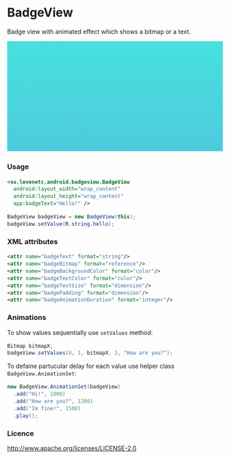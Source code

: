# BadgeView
Badge view with animated effect which shows a bitmap or a text.

![animation](docs/badgeview-spongebob.gif)
### Usage 
```XML
<su.levenetc.android.badgeview.BadgeView
  android:layout_width="wrap_content"
  android:layout_height="wrap_content"
  app:badgeText="Hello!" />
```
```Java
BadgeView badgeView = new BadgeView(this);
badgeView.setValue(R.string.hello);
```
### XML attributes
```XML
<attr name="badgeText" format="string"/>
<attr name="badgeBitmap" format="reference"/>
<attr name="badgeBackgroundColor" format="color"/>
<attr name="badgeTextColor" format="color"/>
<attr name="badgeTextSize" format="dimension"/>
<attr name="badgePadding" format="dimension"/>
<attr name="badgeAnimationDuration" format="integer"/>
```
### Animations
To show values sequentially use `setValues` method:
```Java
Bitmap bitmapX;
badgeView.setValues(0, 1, bitmapX, 3, "How are you?");
```
To defaine partucular delay for each value use helper class `BadgeView.AnimationSet`:
```Java
new BadgeView.AnimationSet(badgeView)
  .add("Hi!", 1000)
  .add("How are you?", 1200)
  .add("Im fine!", 1500)
  .play();
```
### Licence
http://www.apache.org/licenses/LICENSE-2.0
